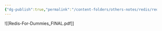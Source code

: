 ```yaml
---
{"dg-publish":true,"permalink":"/content-folders/others-notes/redis/redis-for-dummies-final/","title":"Redis-For-Dummies_FINAL.pdf"}
---
```



![[Redis-For-Dummies_FINAL.pdf]]
